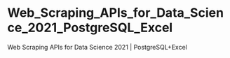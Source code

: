 # Web_Scraping_APIs_for_Data_Science_2021_PostgreSQL_Excel
Web Scraping APIs for Data Science 2021 | PostgreSQL+Excel
